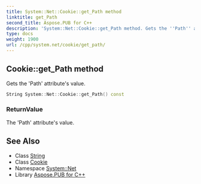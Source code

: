```yaml
---
title: System::Net::Cookie::get_Path method
linktitle: get_Path
second_title: Aspose.PUB for C++
description: 'System::Net::Cookie::get_Path method. Gets the ''Path'' attribute''s value in C++.'
type: docs
weight: 1900
url: /cpp/system.net/cookie/get_path/
---
```

## Cookie::get_Path method


Gets the 'Path' attribute's value.

```cpp
String System::Net::Cookie::get_Path() const
```


### ReturnValue

The 'Path' attribute's value.

## See Also

* Class [String](../../../system/string/)
* Class [Cookie](../)
* Namespace [System::Net](../../)
* Library [Aspose.PUB for C++](../../../)
